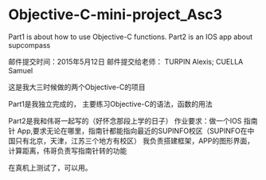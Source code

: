 # Objective-C-mini-project_Asc3
Part1 is about how to use Objective-C functions. Part2 is an IOS app about supcompass

邮件提交时间：2015年5月12日
邮件提交给老师： TURPIN Alexis; CUELLA Samuel

这是我大三时候做的两个Objective-C的项目

Part1是我独立完成的，
主要练习Objective-C的语法，函数的用法

Part2是我和伟哥一起写的（好怀念那段上学的日子）
作业要求：做一个IOS 指南针 App,要求无论在哪里，指南针都能指向最近的SUPINFO校区（SUPINFO在中国只有北京，天津，江苏三个地方有校区）
我负责搭建框架，APP的图形界面，计算距离，伟哥负责写指南针转的功能

在真机上测试了，可以用。
